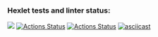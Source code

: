 ### Hexlet tests and linter status:
<a href="https://codeclimate.com/github/ishell90/php-project-48/maintainability"><img src="https://api.codeclimate.com/v1/badges/12a88fb0835e2f4d9974/maintainability" /></a>
[![Actions Status](https://github.com/ishell90/php-project-48/workflows/hexlet-check/badge.svg)](https://github.com/ishell90/php-project-48/actions)
[![Actions Status](https://github.com/ishell90/php-project-48/actions/workflows/testingAndLint/badge.svg)](https://github.com/ishell90/php-project-48/actions)
[![asciicast](https://asciinema.org/a/enK9qMu4ke5RjTExsGNOdBwj3.svg)](https://asciinema.org/a/enK9qMu4ke5RjTExsGNOdBwj3)
